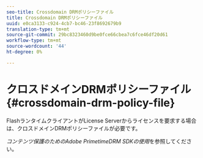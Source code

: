 ```yaml
---
seo-title: Crossdomain DRMポリシーファイル
title: Crossdomain DRMポリシーファイル
uuid: e0ca3133-c924-4cb7-bc46-23f8692679b9
translation-type: tm+mt
source-git-commit: 29bc8323460d9be0fce66cbea7c6fce46df20d61
workflow-type: tm+mt
source-wordcount: '44'
ht-degree: 0%

---
```



# クロスドメインDRMポリシーファイル{#crossdomain-drm-policy-file}

FlashランタイムクライアントがLicense Serverからライセンスを要求する場合は、クロスドメインDRMポリシーファイルが必要です。

*コンテンツ保護のためのAdobe PrimetimeDRM SDKの使用*&#x200B;を参照してください。
